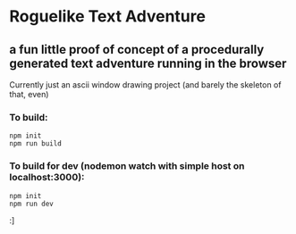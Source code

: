 ﻿# Roguelike Text Adventure

## a fun little proof of concept of a procedurally generated text adventure running in the browser

Currently just an ascii window drawing project (and barely the skeleton of that, even)

### To build:

```
npm init
npm run build
```

### To build for dev (nodemon watch with simple host on localhost:3000):

```
npm init
npm run dev
```

:]
